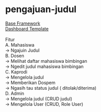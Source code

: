 # pengajuan-judul
<a href="http://laravel.com">Base Framework</a><br/>
<a href="https://demos.creative-tim.com/argon-dashboard/">Dashboard Template</a>
<br/>
<br/>
Fitur<br/> 
A. Mahasiswa<br/>
  -> Ngajuin Judul<br/>
B. Dosen<br/>
  -> Melihat daftar mahasiswa bimbingan<br/>
  -> Ngedit judul mahasiswa bimbingan<br/>
C. Kaprodi<br/>
  -> Mengelola judul <br/>
    -> Memberikan Dospem <br/>
    -> Ngasih tau status judul ( ditolak/diterima) <br/>
D. Admin<br/>
  -> Mengelola judul (CRUD judul) <br/>
  -> Mengelola User (CRUD, Role User)
